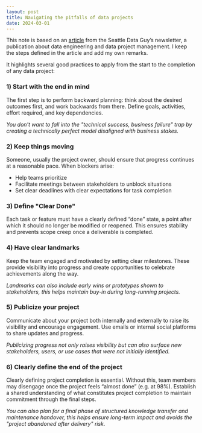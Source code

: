 ```yaml
---
layout: post
title: Navigating the pitfalls of data projects
date: 2024-03-01
---
```



This note is based on an [article](https://seattledataguy.substack.com/p/navigating-the-pitfalls-of-data-projects) from the Seattle Data Guy’s newsletter, a publication about data engineering and data project management. I keep the steps defined in the article and add my own remarks.

It highlights several good practices to apply from the start to the completion of any data project:

### 1) Start with the end in mind

The first step is to perform backward planning: think about the desired outcomes first, and work backwards from there. Define goals, activities, effort required, and key dependencies.

*You don't want to fall into the "technical success, business failure" trap by creating a technically perfect model disaligned with business stakes.* 

### 2) Keep things moving

Someone, usually the project owner, should ensure that progress continues at a reasonable pace. When blockers arise:
- Help teams prioritize
- Facilitate meetings between stakeholders to unblock situations
- Set clear deadlines with clear expectations for task completion

### 3) Define "Clear Done"

Each task or feature must have a clearly defined “done” state, a point after which it should no longer be modified or reopened. This ensures stability and prevents scope creep once a deliverable is completed.

### 4) Have clear landmarks

Keep the team engaged and motivated by setting clear milestones. These provide visibility into progress and create opportunities to celebrate achievements along the way.

*Landmarks can also include early wins or prototypes shown to stakeholders, this helps maintain buy-in during long-running projects.*

### 5) Publicize your project

Communicate about your project both internally and externally to raise its visibility and encourage engagement. Use emails or internal social platforms to share updates and progress.

*Publicizing progress not only raises visibility but can also surface new stakeholders, users, or use cases that were not initially identified.*

### 6) Clearly define the end of the project

Clearly defining project completion is essential. Without this, team members may disengage once the project feels “almost done” (e.g. at 98%). Establish a shared understanding of what constitutes project completion to maintain commitment through the final steps.

*You can also plan for a final phase of structured knowledge transfer and maintenance handover, this helps ensure long-term impact and avoids the "project abandoned after delivery" risk.*
